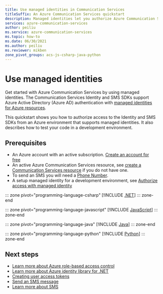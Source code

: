 ```yaml
---
title: Use managed identities in Communication Services
titleSuffix: An Azure Communication Services quickstart
description: Managed identities let you authorize Azure Communication Services access from applications running in Azure VMs, function apps, and other resources.
services: azure-communication-services
author: peiliu
ms.service: azure-communication-services
ms.topic: how-to
ms.date: 06/30/2021
ms.author: peiliu
ms.reviewer: mikben
zone_pivot_groups: acs-js-csharp-java-python
---
```


# Use managed identities
Get started with Azure Communication Services by using managed identities. The Communication Services Identity and SMS SDKs support Azure Active Directory (Azure AD) authentication with [managed identities for Azure resources](../../active-directory/managed-identities-azure-resources/overview.md).

This quickstart shows you how to authorize access to the Identity and SMS SDKs from an Azure environment that supports managed identities. It also describes how to test your code in a development environment.

## Prerequisites

- An Azure account with an active subscription. [Create an account for free](https://azure.microsoft.com/free)
- An active Azure Communication Services resource, see [create a Communication Services resource](./create-communication-resource.md) if you do not have one.
- To send an SMS you will need a [Phone Number](./telephony-sms/get-phone-number.md).
- A setup managed identity for a development environment, see [Authorize access with managed identity](./managed-identity-from-cli.md)

::: zone pivot="programming-language-csharp"
[!INCLUDE [.NET](./includes/managed-identity/managed-identity-net.md)]
::: zone-end

::: zone pivot="programming-language-javascript"
[!INCLUDE [JavaScript](./includes/managed-identity/managed-identity-js.md)]
::: zone-end

::: zone pivot="programming-language-java"
[!INCLUDE [Java](./includes/managed-identity/managed-identity-java.md)]
::: zone-end

::: zone pivot="programming-language-python"
[!INCLUDE [Python](./includes/managed-identity/managed-identity-python.md)]
::: zone-end

## Next steps

- [Learn more about Azure role-based access control](../../../articles/role-based-access-control/index.yml)
- [Learn more about Azure identity library for .NET](/dotnet/api/overview/azure/identity-readme)
- [Creating user access tokens](../quickstarts/access-tokens.md)
- [Send an SMS message](../quickstarts/telephony-sms/send.md)
- [Learn more about SMS](../concepts/telephony-sms/concepts.md)
